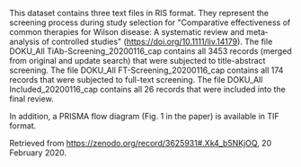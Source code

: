 This dataset contains three text files in RIS format. They represent the screening process during study selection for "Comparative effectiveness of common therapies for Wilson disease: A systematic review and meta‐analysis of controlled studies" (https://doi.org/10.1111/liv.14179). The file DOKU_All TiAb-Screening_20200116_cap contains all 3453 records (merged from original and update search) that were subjected to title-abstract screening. The file DOKU_All FT-Screening_20200116_cap contains all 174 records that were subjected to full-text screening. The file DOKU_All Included_20200116_cap contains all 26 records that were included into the final review.

In addition, a PRISMA flow diagram (Fig. 1 in the paper) is available in TIF format.

Retrieved from https://zenodo.org/record/3625931#.Xk4_b5NKjOQ, 20 February 2020.
